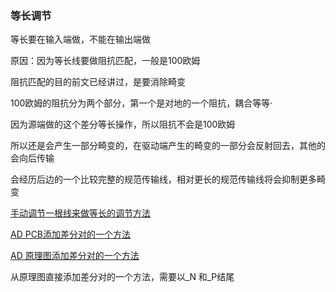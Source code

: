 ### 等长调节

等长要在输入端做，不能在输出端做

原因：因为等长线要做阻抗匹配，一般是100欧姆

阻抗匹配的目的前文已经讲过，是要消除畸变

100欧姆的阻抗分为两个部分，第一个是对地的一个阻抗，耦合等等·

因为源端做的这个差分等长操作，所以阻抗不会是100欧姆

所以还是会产生一部分畸变的，在驱动端产生的畸变的一部分会反射回去，其他的会向后传输

会经历后边的一个比较完整的规范传输线，相对更长的规范传输线将会抑制更多畸变

[手动调节一根线来做等长的调节方法](https://www.bilibili.com/video/BV1ui4y1P77p/?spm_id_from=333.337.search-card.all.click&vd_source=63bfd19e00b68b92d8a58c82eb00a5d2)

[AD PCB添加差分对的一个方法](https://www.bilibili.com/video/BV1zd4y147s4/?spm_id_from=333.788&vd_source=63bfd19e00b68b92d8a58c82eb00a5d2)

[AD 原理图添加差分对的一个方法](https://www.bilibili.com/video/BV1bp4y1M7Bq/?vd_source=63bfd19e00b68b92d8a58c82eb00a5d2)

从原理图直接添加差分对的一个方法，需要以_N 和_P结尾
